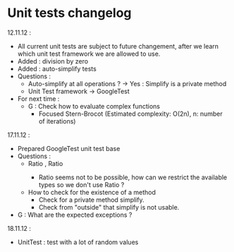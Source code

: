 # Unit tests changelog

12.11.12 :
- All current unit tests are subject to future changement, after we learn which unit test framework we are allowed to use.
- Added : division by zero
- Added : auto-simplify tests
- Questions : 
    - Auto-simplify at all operations ?
        -> Yes : Simplify is a private method
    - Unit Test framework -> GoogleTest
- For next time :
    - G : Check how to evaluate complex functions
        - Focused Stern-Brocot (Estimated complexity: O(2n), n: number of iterations)

17.11.12 :
- Prepared GoogleTest unit test base
- Questions :
    - Ratio<unsigned int> , Ratio<float>
        - Ratio<float> seems not to be possible, how can we restrict the available types so we don't use Ratio<float> ?
    - How to check for the existence of a method
        - Check for a private method simplify.
        - Check from "outside" that simplify is not usable.
- G : What are the expected exceptions ?

18.11.12 :
- UnitTest : test with a lot of random values
